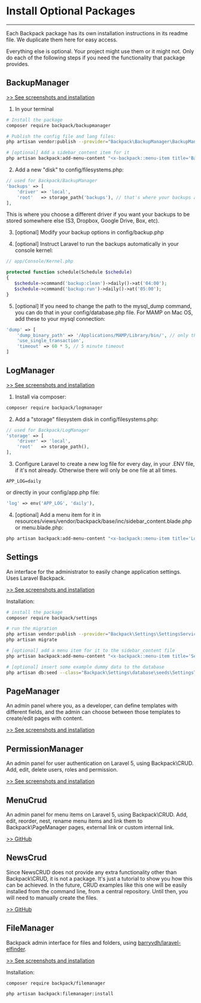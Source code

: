 # Install Optional Packages

---

Each Backpack package has its own installation instructions in its readme file. We duplicate them here for easy access.

Everything else is optional. Your project might use them or it might not. Only do each of the following steps if you need the functionality that package provides.

<a name="backup-manager"></a>
## BackupManager

[>> See screenshots and installation](https://github.com/Laravel-Backpack/BackupManager)

1) In your terminal

```bash
# Install the package
composer require backpack/backupmanager

# Publish the config file and lang files:
php artisan vendor:publish --provider="Backpack\BackupManager\BackupManagerServiceProvider"

# [optional] Add a sidebar_content item for it
php artisan backpack:add-menu-content "<x-backpack::menu-item title='Backups' icon='la la-hdd-o' :link=\"backpack_url('backup')\" />"
```

2) Add a new "disk" to config/filesystems.php:

```php
// used for Backpack/BackupManager
'backups' => [
    'driver' => 'local',
    'root'   => storage_path('backups'), // that's where your backups are stored by default: storage/backups
],
```
This is where you choose a different driver if you want your backups to be stored somewhere else (S3, Dropbox, Google Drive, Box, etc).

3) [optional] Modify your backup options in config/backup.php

4) [optional] Instruct Laravel to run the backups automatically in your console kernel:

```php
// app/Console/Kernel.php

protected function schedule(Schedule $schedule)
{
   $schedule->command('backup:clean')->daily()->at('04:00');
   $schedule->command('backup:run')->daily()->at('05:00');
}
```

5) [optional] If you need to change the path to the mysql_dump command, you can do that in your config/database.php file. For MAMP on Mac OS, add these to your mysql connection:
```php
'dump' => [
    'dump_binary_path' => '/Applications/MAMP/Library/bin/', // only the path, so without `mysqldump` or `pg_dump`
    'use_single_transaction',
    'timeout' => 60 * 5, // 5 minute timeout
]
```

<a name="log-manager"></a>
## LogManager

[>> See screenshots and installation](https://github.com/Laravel-Backpack/logmanager)


1) Install via composer:

```bash
composer require backpack/logmanager
```

2) Add a "storage" filesystem disk in config/filesystems.php:

```php
// used for Backpack/LogManager
'storage' => [
    'driver' => 'local',
    'root'   => storage_path(),
],
```

3) Configure Laravel to create a new log file for every day, in your .ENV file, if it's not already. Otherwise there will only be one file at all times.

```
APP_LOG=daily
```

or directly in your config/app.php file:
```php
'log' => env('APP_LOG', 'daily'),
```

4) [optional] Add a menu item for it in resources/views/vendor/backpack/base/inc/sidebar_content.blade.php or menu.blade.php:

```bash
php artisan backpack:add-menu-content "<x-backpack::menu-item title='Logs' icon='la la-terminal' :link=\"backpack_url('log')\" />"
```
<a name="settings-manager"></a>
## Settings

An interface for the administrator to easily change application settings. Uses Laravel Backpack.

[>> See screenshots and installation](https://github.com/Laravel-Backpack/settings)

Installation:

```bash
# install the package
composer require backpack/settings

# run the migration
php artisan vendor:publish --provider="Backpack\Settings\SettingsServiceProvider"
php artisan migrate

# [optional] add a menu item for it to the sidebar_content file
php artisan backpack:add-menu-content "<x-backpack::menu-item title='Settings' icon='la la-cog' :link=\"backpack_url('setting')\" />"

# [optional] insert some example dummy data to the database
php artisan db:seed --class="Backpack\Settings\database\seeds\SettingsTableSeeder"
```

<a name="page-manager"></a>
## PageManager

An admin panel where you, as a developer, can define templates with different fields, and the admin can choose between those templates to create/edit pages with content.

[>> See screenshots and installation](https://github.com/Laravel-Backpack/pagemanager)

<a name="permission-manager"></a>
## PermissionManager

An admin panel for user authentication on Laravel 5, using Backpack\CRUD. Add, edit, delete users, roles and permission.

[>> See screenshots and installation](https://github.com/Laravel-Backpack/PermissionManager)

<a name="menu-crud"></a>
## MenuCrud

An admin panel for menu items on Laravel 5, using Backpack\CRUD. Add, edit, reorder, nest, rename menu items and link them to Backpack\PageManager pages, external link or custom internal link.

[>> GitHub](https://github.com/Laravel-Backpack/MenuCRUD)

<a name="news-crud"></a>
## NewsCrud

Since NewsCRUD does not provide any extra functionality other than Backpack\CRUD, it is not a package. It's just a tutorial to show you how this can be achieved. In the future, CRUD examples like this one will be easily installed from the command line, from a central repository. Until then, you will need to manually create the files.

[>> GitHub](https://github.com/Laravel-Backpack/NewsCRUD)


<a name="file-manager"></a>
## FileManager

Backpack admin interface for files and folders, using [barryvdh/laravel-elfinder](https://github.com/barryvdh/laravel-elfinder).

[>> See screenshots and installation](https://github.com/Laravel-Backpack/FileManager)

Installation:

```bash
composer require backpack/filemanager
```

```bash
php artisan backpack:filemanager:install
```
